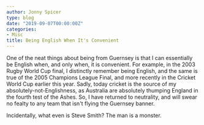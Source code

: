 ```yaml
---
author: Jonny Spicer
type: blog
date: "2019-09-07T00:00:00Z"
categories:
- Misc
title: Being English When It's Convenient
---
```

One of the neat things about being from Guernsey is that I can essentially be English when, and only when, it is convenient. For example, in the 2003 Rugby World Cup final, I distinctly remember
being English, and the same is true of the 2005 Champions League Final, and more recently in the Cricket World Cup earlier this year. Sadly, today cricket is the source of my absolutely-not-Englishness,
as Australia are absolutely thumping England in the fourth test of the Ashes. So, I have returned to neutrality, and will swear no fealty to any team that isn't flying the Guernsey banner.

Incidentally, what even is Steve Smith? The man is a monster.
